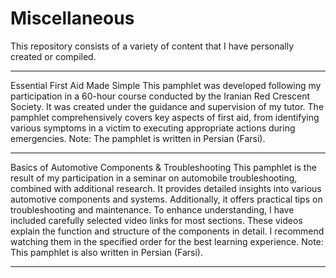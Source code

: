 # Miscellaneous
This repository consists of a variety of content that I have personally created or compiled.
****************************************************************************************************
Essential First Aid Made Simple
This pamphlet was developed following my participation in a 60-hour course conducted by the
Iranian Red Crescent Society. It was created under the guidance and supervision of my tutor.
The pamphlet comprehensively covers key aspects of first aid, from identifying various symptoms
in a victim to executing appropriate actions during emergencies.
Note: The pamphlet is written in Persian (Farsi).
****************************************************************************************************
Basics of Automotive Components & Troubleshooting
This pamphlet is the result of my participation in a seminar on automobile troubleshooting,
combined with additional research. It provides detailed insights into various automotive
components and systems. Additionally, it offers practical tips on troubleshooting and maintenance.
To enhance understanding, I have included carefully selected video links for most sections.
These videos explain the function and structure of the components in detail. I recommend
watching them in the specified order for the best learning experience.
Note: This pamphlet is also written in Persian (Farsi).
****************************************************************************************************